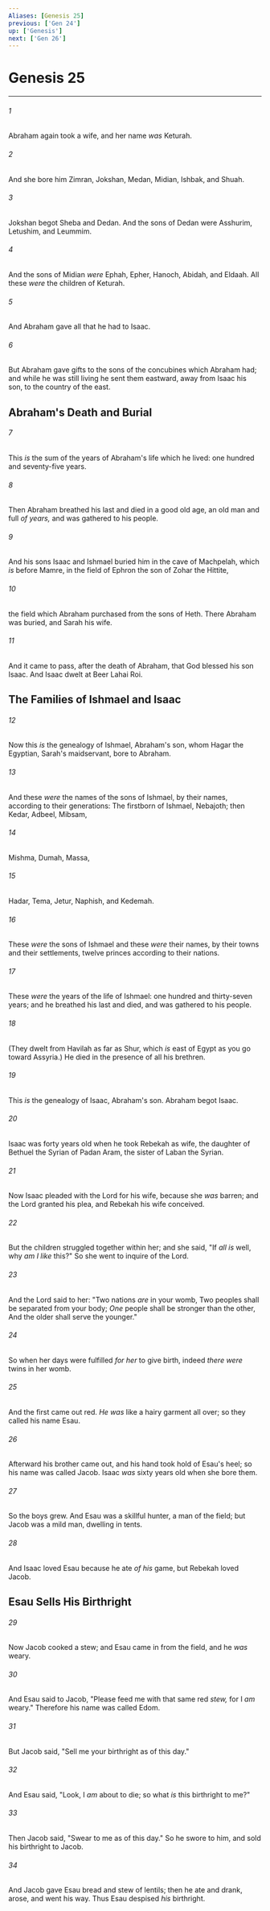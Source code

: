 ```yaml
---
Aliases: [Genesis 25]
previous: ['Gen 24']
up: ['Genesis']
next: ['Gen 26']
---
```

# Genesis 25

***


###### 1 
Abraham again took a wife, and her name _was_ Keturah. 

###### 2 
And she bore him Zimran, Jokshan, Medan, Midian, Ishbak, and Shuah. 

###### 3 
Jokshan begot Sheba and Dedan. And the sons of Dedan were Asshurim, Letushim, and Leummim. 

###### 4 
And the sons of Midian _were_ Ephah, Epher, Hanoch, Abidah, and Eldaah. All these _were_ the children of Keturah. 

###### 5 
And Abraham gave all that he had to Isaac. 

###### 6 
But Abraham gave gifts to the sons of the concubines which Abraham had; and while he was still living he sent them eastward, away from Isaac his son, to the country of the east.

## Abraham's Death and Burial 

###### 7 
This _is_ the sum of the years of Abraham's life which he lived: one hundred and seventy-five years. 

###### 8 
Then Abraham breathed his last and died in a good old age, an old man and full _of years,_ and was gathered to his people. 

###### 9 
And his sons Isaac and Ishmael buried him in the cave of Machpelah, which _is_ before Mamre, in the field of Ephron the son of Zohar the Hittite, 

###### 10 
the field which Abraham purchased from the sons of Heth. There Abraham was buried, and Sarah his wife. 

###### 11 
And it came to pass, after the death of Abraham, that God blessed his son Isaac. And Isaac dwelt at Beer Lahai Roi.

## The Families of Ishmael and Isaac 

###### 12 
Now this _is_ the genealogy of Ishmael, Abraham's son, whom Hagar the Egyptian, Sarah's maidservant, bore to Abraham. 

###### 13 
And these _were_ the names of the sons of Ishmael, by their names, according to their generations: The firstborn of Ishmael, Nebajoth; then Kedar, Adbeel, Mibsam, 

###### 14 
Mishma, Dumah, Massa, 

###### 15 
Hadar, Tema, Jetur, Naphish, and Kedemah. 

###### 16 
These _were_ the sons of Ishmael and these _were_ their names, by their towns and their settlements, twelve princes according to their nations. 

###### 17 
These _were_ the years of the life of Ishmael: one hundred and thirty-seven years; and he breathed his last and died, and was gathered to his people. 

###### 18 
(They dwelt from Havilah as far as Shur, which _is_ east of Egypt as you go toward Assyria.) He died in the presence of all his brethren. 

###### 19 
This _is_ the genealogy of Isaac, Abraham's son. Abraham begot Isaac. 

###### 20 
Isaac was forty years old when he took Rebekah as wife, the daughter of Bethuel the Syrian of Padan Aram, the sister of Laban the Syrian. 

###### 21 
Now Isaac pleaded with the Lord for his wife, because she _was_ barren; and the Lord granted his plea, and Rebekah his wife conceived. 

###### 22 
But the children struggled together within her; and she said, "If _all is_ well, why _am I like_ this?" So she went to inquire of the Lord. 

###### 23 
And the Lord said to her: "Two nations _are_ in your womb, Two peoples shall be separated from your body; _One_ people shall be stronger than the other, And the older shall serve the younger." 

###### 24 
So when her days were fulfilled _for her_ to give birth, indeed _there were_ twins in her womb. 

###### 25 
And the first came out red. _He was_ like a hairy garment all over; so they called his name Esau. 

###### 26 
Afterward his brother came out, and his hand took hold of Esau's heel; so his name was called Jacob. Isaac _was_ sixty years old when she bore them. 

###### 27 
So the boys grew. And Esau was a skillful hunter, a man of the field; but Jacob was a mild man, dwelling in tents. 

###### 28 
And Isaac loved Esau because he ate _of his_ game, but Rebekah loved Jacob.

## Esau Sells His Birthright 

###### 29 
Now Jacob cooked a stew; and Esau came in from the field, and he _was_ weary. 

###### 30 
And Esau said to Jacob, "Please feed me with that same red _stew,_ for I _am_ weary." Therefore his name was called Edom. 

###### 31 
But Jacob said, "Sell me your birthright as of this day." 

###### 32 
And Esau said, "Look, I _am_ about to die; so what _is_ this birthright to me?" 

###### 33 
Then Jacob said, "Swear to me as of this day." So he swore to him, and sold his birthright to Jacob. 

###### 34 
And Jacob gave Esau bread and stew of lentils; then he ate and drank, arose, and went his way. Thus Esau despised _his_ birthright.
